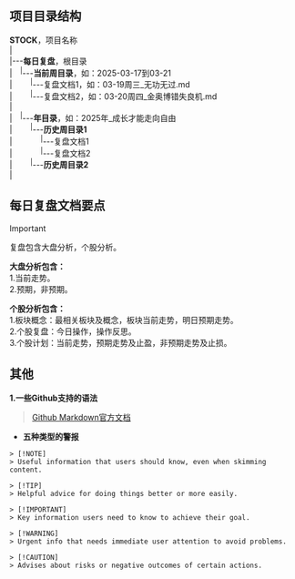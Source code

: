 ## 项目目录结构

**STOCK**，项目名称  
|  
|---**每日复盘**，根目录    
|&emsp;<sup>|</sup>---**当前周目录**，如：2025-03-17到03-21    
|&emsp;&emsp;&nbsp;<sup>|</sup>---复盘文档1，如：03-19周三_无功无过.md  
|&emsp;&emsp;&nbsp;<sup>|</sup>---复盘文档2，如：03-20周四_金奥博错失良机.md  
|  
|&emsp;<sup>|</sup>---**年目录**，如：2025年_成长才能走向自由  
|&emsp;&emsp;&nbsp;<sup>|</sup>---**历史周目录1**  
|&emsp;&emsp;&emsp;&nbsp;&nbsp;<sup>|</sup>---复盘文档1  
|&emsp;&emsp;&emsp;&nbsp;&nbsp;<sup>|</sup>---复盘文档2  
|&emsp;&emsp;&nbsp;<sup>|</sup>---**历史周目录2**     
|

## 每日复盘文档要点  

> [!IMPORTANT]
> 复盘包含大盘分析，个股分析。
>
> **大盘分析包含：**  
> 1.当前走势。  
> 2.预期，非预期。  
> 
> **个股分析包含：**  
> 1.板块概念：最相关板块及概念，板块当前走势，明日预期走势。  
> 2.个股复盘：今日操作，操作反思。  
> 3.个股计划：当前走势，预期走势及止盈，非预期走势及止损。  


## 其他

**1.一些Github支持的语法**

> [Github Markdown官方文档](https://docs.github.com/zh/get-started/writing-on-github/getting-started-with-writing-and-formatting-on-github/basic-writing-and-formatting-syntax#hiding-content-with-comments)

* **五种类型的警报**   

```
> [!NOTE]
> Useful information that users should know, even when skimming content.

> [!TIP]
> Helpful advice for doing things better or more easily.

> [!IMPORTANT]
> Key information users need to know to achieve their goal.

> [!WARNING]
> Urgent info that needs immediate user attention to avoid problems.

> [!CAUTION]
> Advises about risks or negative outcomes of certain actions.
```
